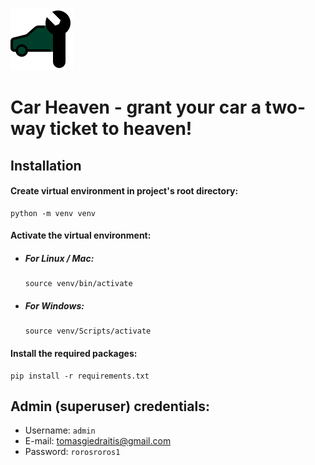 ![Car Heaven logo](service/static/img/car_heaven_logo.png)

# Car Heaven - grant your car a two-way ticket to heaven!

## Installation

#### Create virtual environment in project's root directory:

```Shell
python -m venv venv
```

#### Activate the virtual environment:

- ##### For Linux / Mac:

  ```Shell
  source venv/bin/activate
  ```

- ##### For Windows:
  ```Shell
  source venv/Scripts/activate
  ```

#### Install the required packages:

```Shell
pip install -r requirements.txt
```

## Admin (superuser) credentials:
* Username: `admin`
* E-mail: tomasgiedraitis@gmail.com
* Password: `rorosroros1`
